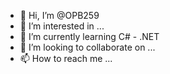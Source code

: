 - 👋 Hi, I’m @OPB259
- 👀 I’m interested in ...
- 🌱 I’m currently learning C# - .NET
- 💞️ I’m looking to collaborate on ...
- 📫 How to reach me ...

<!---
OPB259/OPB259 is a ✨ special ✨ repository because its `README.md` (this file) appears on your GitHub profile.
You can click the Preview link to take a look at your changes.
--->
